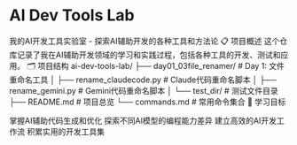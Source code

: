 # AI Dev Tools Lab
我的AI开发工具实验室 - 探索AI辅助开发的各种工具和方法论
📋 项目概述
这个仓库记录了我在AI辅助开发领域的学习和实践过程，包括各种工具的开发、测试和应用。
🗂️ 项目结构
ai-dev-tools-lab/
├── day01_03file_renamer/     # Day 1: 文件重命名工具
│   ├── rename_claudecode.py  # Claude代码重命名脚本
│   ├── rename_gemini.py      # Gemini代码重命名脚本
│   └── test_dir/            # 测试文件目录
├── README.md                # 项目总览
└── commands.md             # 常用命令集合
🎯 学习目标

 掌握AI辅助代码生成和优化
 探索不同AI模型的编程能力差异
 建立高效的AI开发工作流
 积累实用的开发工具集